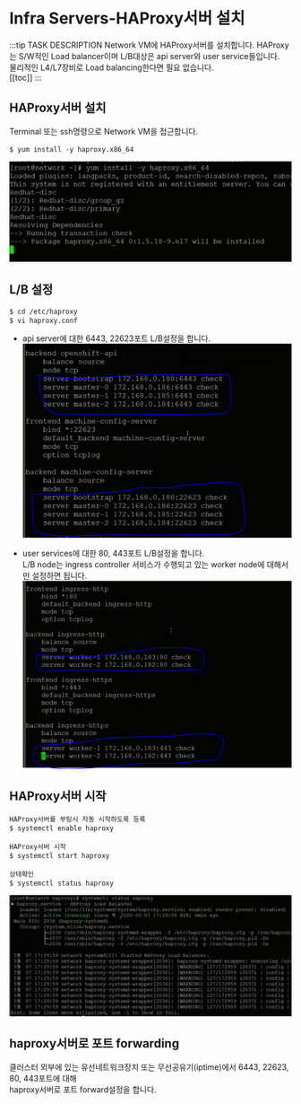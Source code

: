 # Infra Servers-HAProxy서버 설치

:::tip TASK DESCRIPTION
Network VM에 HAProxy서버를 설치합니다. 
HAProxy는 S/W적인 Load balancer이며 L/B대상은 api server와 user service들입니다.  
물리적인 L4/L7장비로 Load balancing한다면 필요 없습니다.  
[[toc]] 
:::

## HAProxy서버 설치
Terminal 또는 ssh명령으로 Network VM을 접근합니다. 

```
$ yum install -y haproxy.x86_64
```
![](./img/infra05-01.png)

## L/B 설정
```
$ cd /etc/haproxy
$ vi haproxy.conf
```
- api server에 대한 6443, 22623포트 L/B설정을 합니다.  
![](./img/infra05-03.png)

- user services에 대한 80, 443포트 L/B설정을 합니다.  
L/B node는 ingress controller 서비스가 수행되고 있는 worker node에 대해서만 설정하면 됩니다.  
![](./img/infra05-04.png)

## HAProxy서버 시작
```
HAProxy서버를 부팅시 자동 시작하도록 등록
$ systemctl enable haproxy

HAProxy서버 시작
$ systemctl start haproxy

상태확인
$ systemctl status haproxy
```
![](./img/infra05-05.png)

## haproxy서버로 포트 forwarding
클러스터 외부에 있는 유선네트워크장치 또는 무선공유기(iptime)에서 6443, 22623, 80, 443포트에 대해  
haproxy서버로 포트 forward설정을 합니다.  






